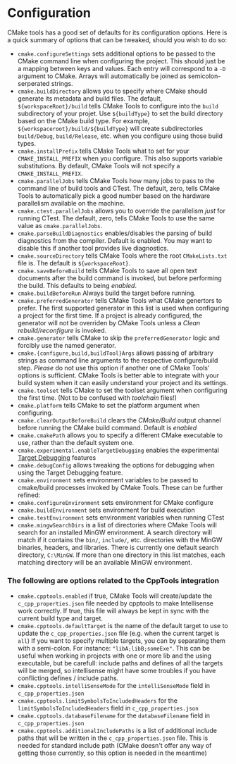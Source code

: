 # Configuration

CMake tools has a good set of defaults for its configuration options. Here is a
quick summary of options that can be tweaked, should you wish to do so:

- ``cmake.configureSettings`` sets additional options to be passed to the CMake
  command line when configuring the project. This should just be a mapping between
  keys and values. Each entry will correspond to a ``-D`` argument to CMake. Arrays
  will automatically be joined as semicolon-serperated strings.
- ``cmake.buildDirectory`` allows you to specify where CMake should generate its
  metadata and build files. The default, ``${workspaceRoot}/build`` tells CMake
  Tools to configure into the ``build`` subdirectory of your projet. Use
  ``${buildType}`` to set the build directory based on the CMake build type. For
  example, ``${workspaceroot}/build/${buildType}`` will create subdirectories
  ``build/Debug``, ``build/Release``, etc. when you configure using those build
  types.
- ``cmake.installPrefix`` tells CMake Tools what to set for your
  ``CMAKE_INSTALL_PREFIX`` when you configure. This also supports variable
  substitutions. By default, CMake Tools will not specify a
  ``CMAKE_INSTALL_PREFIX``.
- ``cmake.parallelJobs`` tells CMake Tools how many jobs to pass to the command
  line of build tools and CTest. The default, zero, tells CMake Tools to automatically
  pick a good number based on the hardware parallelism available on the machine.
- ``cmake.ctest.parallelJobs`` allows you to override the parallelism _just_ for
  running CTest. The default, zero, tells CMake Tools to use the same value as
  ``cmake.parallelJobs``.
- ``cmake.parseBuildDiagnostics`` enables/disables the parsing of build diagnostics
  from the compiler. Default is enabled. You may want to disable this if another
  tool provides live diagnostics.
- ``cmake.sourceDirectory`` tells CMake Tools where the root ``CMakeLists.txt``
  file is. The default is ``${workspaceRoot}``.
- ``cmake.saveBeforeBuild`` tells CMake Tools to save all open text documents
  after the build command is invoked, but before performing the build. This
  defaults to being _enabled_.
- ``cmake.buildBeforeRun`` Always build the target before running.
- ``cmake.preferredGenerator`` tells CMake Tools what CMake genertors to prefer.
  The first supported generator in this list is used when configuring a project
  for the first time. If a project is already configured, the generator will not
  be overriden by CMake Tools unless a _Clean rebuild/reconfigure_ is invoked.
- ``cmake.generator`` tells CMake to skip the
  ``preferredGenerator`` logic and forcibly use the named generator.
- ``cmake.{configure,build,buildTool}Args`` allows passing of arbitrary strings
  as command line arguments to the respective configure/build step. *Please* do
  not use this option if another one of CMake Tools' options is sufficient.
  CMake Tools is better able to integrate with your build system when it can
  easily understand your project and its settings.
- ``cmake.toolset`` tells CMake to set the toolset
  argument when configuring the first time. (Not to be confused with *toolchain* files!)
- ``cmake.platform`` tells CMake to set the platform argument when configuring.
- ``cmake.clearOutputBeforeBuild`` clears the _CMake/Build_ output channel before
  running the CMake build command. Default is _enabled_
- ``cmake.cmakePath`` allows you to specify a different CMake executable to use,
  rather than the default system one.
- ``cmake.experimental.enableTargetDebugging`` enables the experimental
  [Target Debugging](https://github.com/vector-of-bool/vscode-cmake-tools/blob/develop/docs/target_debugging.md)
  features
- ``cmake.debugConfig`` allows tweaking the options for debugging when using
  the Target Debugging feature.
- ``cmake.environment`` sets environment variables to be passed to cmake/build
  processes invoked by CMake Tools. These can be further refined:
- ``cmake.configureEnvironment`` sets environment for CMake configure
- ``cmake.buildEnvironment`` sets environment for build execution
- ``cmake.testEnvironment`` sets environment variables when running CTest
- ``cmake.mingwSearchDirs`` is a list of directories where CMake Tools will
  search for an installed MinGW environment. A search directory will match if it
  contains the `bin/`, `include/`, etc. directories with the MinGW binaries,
  headers, and libraries. There is currently one default search directory,
  `C:\MinGW`. If more than one directory in this list matches, each matching
  directory will be an available MinGW environment.

### The following are options related to the CppTools integration

- ``cmake.cpptools.enabled`` if true, CMake Tools will create/update the `c_cpp_properties.json` file
needed by cpptools to make Intellisense work correctly. If true, this file will always be kept in
sync with the current build type and target.
- ``cmake.cpptools.defaultTarget`` is the name of the default target to use to update the `c_cpp_properties.json`
file (e.g. when the current target is `all`) If you want to specify multiple targets, you can by separating them
with a semi-colon. For instance: `"libA;libB;someExe"`. This can be useful when working in projects with one or
more lib and the using executable, but be carefull: include paths and defines of all the targets will be merged,
so intellisense might have some troubles if you have conflicting defines / include paths.
- ``cmake.cpptools.intelliSenseMode`` for the `intelliSenseMode` field in `c_cpp_properties.json`
- ``cmake.cpptools.limitSymbolsToIncludedHeaders`` for the `limitSymbolsToIncludedHeaders` field in `c_cpp_properties.json`
- ``cmake.cpptools.databaseFilename`` for the `databaseFilename` field in `c_cpp_properties.json`
- ``cmake.cpptools.additionalIncludePaths`` is a list of additional include paths that will be written in the
`c_cpp_properties.json` file. This is needed for standard include path (CMake doesn't offer any way of getting
those currently, so this option is needed in the meantime)
